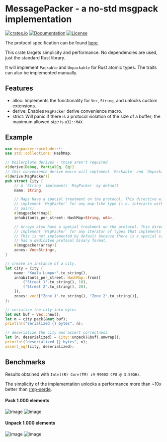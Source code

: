 # MessagePacker - a no-std msgpack implementation

[![crates.io](https://img.shields.io/crates/v/msgpacker?label=latest)](https://crates.io/crates/msgpacker)
[![Documentation](https://docs.rs/msgpacker/badge.svg)](https://docs.rs/msgpacker/)
[![License](https://img.shields.io/crates/l/msgpacker.svg)]()

The protocol specification can be found [here](https://github.com/msgpack/msgpack/blob/master/spec.md).

This crate targets simplicity and performance. No dependencies are used, just the standard Rust library.

It will implement `Packable` and `Unpackable` for Rust atomic types. The traits can also be implemented manually.

## Features

- alloc: Implements the functionality for `Vec`, `String`, and unlocks custom extensions.
- derive: Enables `MsgPacker` derive convenience macro.
- strict: Will panic if there is a protocol violation of the size of a buffer; the maximum allowed size is `u32::MAX`.

## Example

```rust
use msgpacker::prelude::*;
use std::collections::HashMap;

// boilerplate derives - those aren't required
#[derive(Debug, PartialEq, Eq)]
// this convenience derive macro will implement `Packable` and `Unpackable`
#[derive(MsgPacker)]
pub struct City {
    // A `String` implements `MsgPacker` by default
    name: String,

    // Maps have a special treatment on the protocol. This directive will automatically
    // implement `MsgPacker` for any map-like type (i.e. interacts with iterators of key/value
    // pairs).
    #[msgpacker(map)]
    inhabitants_per_street: HashMap<String, u64>,

    // Arrays also have a special treatment on the protocol. This directive will automatically
    // implement `MsgPacker` for any iterator of types that implements `MsgPacker`.
    // This is not implemented by default because there is a special case for `Vec<u8>`, that
    // has a dedicated protocol binary format.
    #[msgpacker(array)]
    zones: Vec<String>,
}

// create an instance of a city.
let city = City {
    name: "Kuala Lumpur".to_string(),
    inhabitants_per_street: HashMap::from([
        ("Street 1".to_string(), 10),
        ("Street 2".to_string(), 20),
    ]),
    zones: vec!["Zone 1".to_string(), "Zone 2".to_string()],
};

// serialize the city into bytes
let mut buf = Vec::new();
let n = city.pack(&mut buf);
println!("serialized {} bytes", n);

// deserialize the city and assert correctness
let (n, deserialized) = City::unpack(&buf).unwrap();
println!("deserialized {} bytes", n);
assert_eq!(city, deserialized);
```

## Benchmarks

Results obtained with `Intel(R) Core(TM) i9-9900X CPU @ 3.50GHz`.

The simplicity of the implementation unlocks a performance more than ~10x better than [rmp-serde](https://crates.io/crates/rmp-serde).


#### Pack 1.000 elements

![image](https://github.com/codx-dev/msgpacker/assets/8730839/ef69622d-0e2f-4bb1-b47c-6412d89fc19a)
![image](https://github.com/codx-dev/msgpacker/assets/8730839/ce2de037-252a-4c90-b429-430d131ccf7e)

#### Unpack 1.000 elements

![image](https://github.com/codx-dev/msgpacker/assets/8730839/5576f99d-6f37-4907-89db-5d666b13f9d5)
![image](https://github.com/codx-dev/msgpacker/assets/8730839/234c31d2-f319-414b-9418-4103e97d0a9c)
